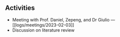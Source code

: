 ## Activities
- Meeting with Prof. Daniel, Zepeng, and Dr Giulio — [[logs/meetings/2023-02-03]]
- Discussion on literature review
